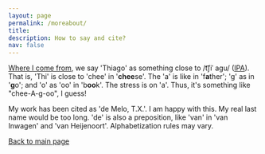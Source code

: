 ```yaml
---
layout: page
permalink: /moreabout/
title: 
description: How to say and cite? 
nav: false
---
```


[Where I come from](https://en.wikipedia.org/wiki/Fortaleza), we say 'Thiago' as something close to /t͡ʃiˈ aɡu/ ([IPA](https://en.wikipedia.org/wiki/International_Phonetic_Alphabet)). That is, 'Thi' is close to 'chee' in '<b>chee</b>se'. The 'a' is like in 'f<b>a</b>ther'; 'g' as in '<b>g</b>o'; and 'o' as 'oo' in 'b<b>oo</b>k'. The stress is on 'a'.  Thus, it's something like "chee-A-g-oo", I guess!  
  
My work has been cited as 'de Melo, T.X.'. I am happy with this. My real last name would be too long. 'de' is also a preposition, like 'van' in 'van Inwagen' and 'van Heijenoort'. Alphabetization rules may vary. 

[Back to main page](/)


  